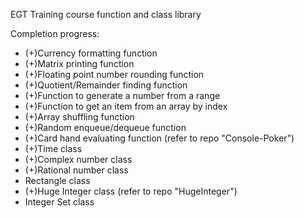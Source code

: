 EGT Training course function and class library

Completion progress:

- (+)Currency formatting function
- (+)Matrix printing function
- (+)Floating point number rounding function
- (+)Quotient/Remainder finding function
- (+)Function to generate a number from a range
- (+)Function to get an item from an array by index
- (+)Array shuffling function
- (+)Random enqueue/dequeue function
- (+)Card hand evaluating function (refer to repo "Console-Poker")
- (+)Time class
- (+)Complex number class
- (+)Rational number class
- Rectangle class
- (+)Huge Integer class (refer to repo "HugeInteger")
- Integer Set class
